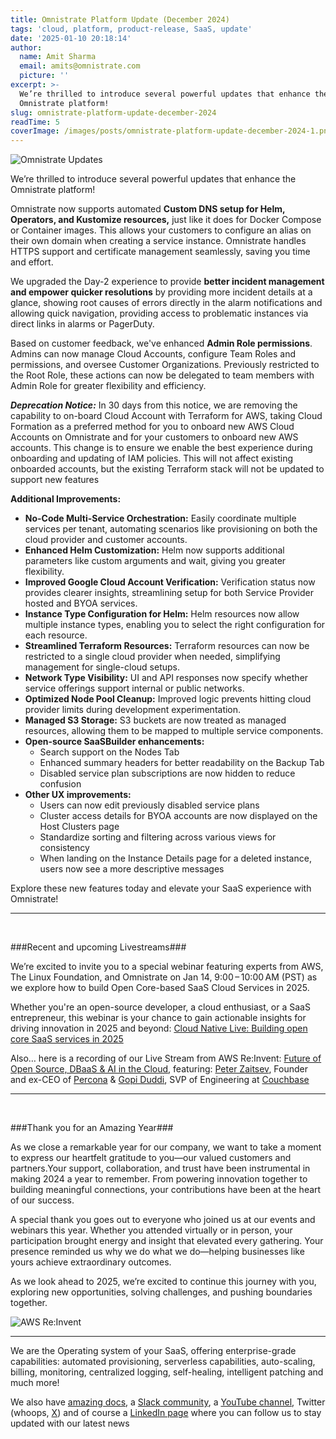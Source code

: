 ```yaml
---
title: Omnistrate Platform Update (December 2024)
tags: 'cloud, platform, product-release, SaaS, update'
date: '2025-01-10 20:18:14'
author:
  name: Amit Sharma
  email: amits@omnistrate.com
  picture: ''
excerpt: >-
  We’re thrilled to introduce several powerful updates that enhance the
  Omnistrate platform!
slug: omnistrate-platform-update-december-2024
readTime: 5
coverImage: /images/posts/omnistrate-platform-update-december-2024-1.png
---
```


![Omnistrate Updates](/images/posts/omnistrate-platform-update-december-2024-1.png)

We’re thrilled to introduce several powerful updates that enhance the Omnistrate platform!

Omnistrate now supports automated **Custom DNS setup for Helm, Operators, and Kustomize resources,** just like it does for Docker Compose or Container images. This allows your customers to configure an alias on their own domain when creating a service instance. Omnistrate handles HTTPS support and certificate management seamlessly, saving you time and effort.


We upgraded the Day-2 experience to provide **better incident management and empower quicker resolutions** by providing more incident details at a glance, showing root causes of errors directly in the alarm notifications and allowing quick navigation, providing access to problematic instances via direct links in alarms or PagerDuty.



Based on customer feedback, we've enhanced **Admin Role permissions**. Admins can now manage Cloud Accounts, configure Team Roles and permissions, and oversee Customer Organizations. Previously restricted to the Root Role, these actions can now be delegated to team members with Admin Role for greater flexibility and efficiency.



***Deprecation Notice:*** In 30 days from this notice, we are removing the capability to on-board Cloud Account with Terraform for AWS, taking Cloud Formation as a preferred method for you to onboard new AWS Cloud Accounts on Omnistrate and for your customers to onboard new AWS accounts. This change is to ensure we enable the best experience during onboarding and updating of IAM policies. This will not affect existing onboarded accounts, but the existing Terraform stack will not be updated to support new features

**Additional Improvements:**

- **No-Code Multi-Service Orchestration:** Easily coordinate multiple services per tenant, automating scenarios like provisioning on both the cloud provider and customer accounts.
- **Enhanced Helm Customization:** Helm now supports additional parameters like custom arguments and wait, giving you greater flexibility.
- **Improved Google Cloud Account Verification:** Verification status now provides clearer insights, streamlining setup for both Service Provider hosted and BYOA services.
- **Instance Type Configuration for Helm:** Helm resources now allow multiple instance types, enabling you to select the right configuration for each resource.
- **Streamlined Terraform Resources:** Terraform resources can now be restricted to a single cloud provider when needed, simplifying management for single-cloud setups.
- **Network Type Visibility:** UI and API responses now specify whether service offerings support internal or public networks.
- **Optimized Node Pool Cleanup:** Improved logic prevents hitting cloud provider limits during development experimentation.
- **Managed S3 Storage:** S3 buckets are now treated as managed resources, allowing them to be mapped to multiple service components.
- **Open-source SaaSBuilder enhancements:**
    - Search support on the Nodes Tab
    - Enhanced summary headers for better readability on the Backup Tab
    - Disabled service plan subscriptions are now hidden to reduce confusion
- **Other UX improvements:**
    - Users can now edit previously disabled service plans
    - Cluster access details for BYOA accounts are now displayed on the Host Clusters page
    - Standardize sorting and filtering across various views for consistency
    - When landing on the Instance Details page for a deleted instance, users now see a more descriptive messages

Explore these new features today and elevate your SaaS experience with Omnistrate!

----------
<br/>

###Recent and upcoming Livestreams###

We’re excited to invite you to a special webinar featuring experts from AWS, The Linux Foundation, and Omnistrate on Jan 14, 9:00 – 10:00 AM (PST) as we explore how to build Open Core-based SaaS Cloud Services in 2025.

Whether you're an open-source developer, a cloud enthusiast, or a SaaS entrepreneur, this webinar is your chance to gain actionable insights for driving innovation in 2025 and beyond: [Cloud Native Live: Building open core SaaS services in 2025][2]

Also… here is a recording of our Live Stream from AWS Re:Invent: [Future of Open Source, DBaaS & AI in the Cloud][3], featuring:  [Peter Zaitsev][4], Founder and ex-CEO of [Percona][5] & [Gopi Duddi][6], SVP of Engineering at [Couchbase][7]

----------
<br/>

###Thank you for an Amazing Year###

As we close a remarkable year for our company, we want to take a moment to express our heartfelt gratitude to you—our valued customers and partners.Your support, collaboration, and trust have been instrumental in making 2024 a year to remember. From powering innovation together to building meaningful connections, your contributions have been at the heart of our success.

A special thank you goes out to everyone who joined us at our events and webinars this year. Whether you attended virtually or in person, your participation brought energy and insight that elevated every gathering. Your presence reminded us why we do what we do—helping businesses like yours achieve extraordinary outcomes.

As we look ahead to 2025, we’re excited to continue this journey with you, exploring new opportunities, solving challenges, and pushing boundaries together.

![AWS Re:Invent][8]

----------

We are the Operating system of your SaaS, offering enterprise-grade capabilities: automated provisioning, serverless capabilities, auto-scaling, billing, monitoring, centralized logging, self-healing, intelligent patching and much more!

We also have [amazing docs][9], a [Slack community][10], a [YouTube channel][11], Twitter (whoops, [X][12]) and of course a [LinkedIn page][13] where you can follow us to stay updated with our latest news


  [1]: https://drive.google.com/thumbnail?id=1TLmi87MFqPI2Sm9JVAETnu49nCbI6A5g&sz=w720
  [2]: https://community.cncf.io/e/m5j5ax/
  [3]: https://www.linkedin.com/posts/kkgupta2_building-ai-native-data-applications-in-the-activity-7269850118424600576-hoeP?utm_source=share&utm_medium=member_desktop
  [4]: https://www.linkedin.com/in/peterzaitsev/
  [5]: https://www.linkedin.com/company/percona/
  [6]: https://www.linkedin.com/in/gopi-duddi/
  [7]: https://www.linkedin.com/company/couchbase/
  [8]: /images/posts/omnistrate-platform-update-december-2024-2.png "AWS:reInvent"
  [9]: http://docs.omnistrate.com
  [10]: https://join.slack.com/t/cloudnative-u5h1399/shared_invite/zt-1qf3cgi37-lCV1vKJlrBioqGuVjKBtyw
  [11]: https://www.youtube.com/@omnistrate
  [12]: https://twitter.com/omnistrate
  [13]: https://www.linkedin.com/company/omnistrate/
